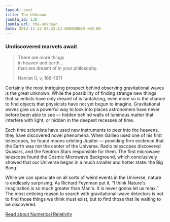 ```yaml
---
layout: post
title: The Unknown
joomla_id: 130
joomla_url: the-unknown
date: 2013-11-23 04:25:14.000000000 +00:00
---
```

<h3>Undiscovered marvels await</h3>
<blockquote class="animated fadeInDown">
<p class="quote">There are more things<br />in heaven and earth...<br />than are dreamt of in your philosophy.</p>
<p class="source">Hamlet (I, v, 166–167)</p>
</blockquote>
<p>Certainly the most intriguing prospect behind observing gravitational waves is the great unknown. While the possibility of finding strange new things that scientists have only dreamt of is tantalizing, even more so is the chance to find objects that physicists have not yet begun to imagine. Gravitational waves give us a powerful way to look into places astronomers have never before been able to see — hidden behind walls of luminous matter that interfere with light, or hidden in the deepest recesses of time.</p>
<p>Each time scientists have used new instruments to peer into the heavens, they have discovered novel phenomena. When Galileo used one of his first telescopes, he found moons orbiting Jupiter — providing firm evidence that the Earth was not the center of the Universe. Radio telescopes discovered Quasars, and the Neutron Stars responsible for them. The first microwave telescope found the Cosmic Microwave Background, which conclusively showed that our Universe began in a much smaller and hotter state: the Big Bang.</p>
<p>While we can speculate on all sorts of weird events in the Universe, nature is endlessly surprising. As Richard Feynman put it, “I think Nature's imagination is so much greater than Man's. It is never gonna let us relax.” The most enticing reason to search with gravitational-wave detectors is not to find those things we think must exist, but to find those that lie waiting to be discovered.</p>
<p><a href="index.php?Itemid=193" class="button" title="Numerical Relativity">Read about <span class="no-tooltip">Numerical Relativity</span></a></p>

